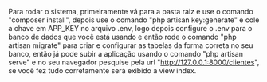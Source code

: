 Para rodar o sistema, primeiramente vá para a pasta raiz e use o comando "composer install",
depois use o comando "php artisan key:generate" e cole a chave em APP_KEY no arquivo .env, 
logo depois configure o .env para o banco de dados que você está usando e então rode o comando
"php artisan migrate" para criar e configurar as tabelas da forma correta no seu banco, então 
já pode subir a aplicação usando o comando "php artisan serve" e no seu navegador pesquise
pela url "http://127.0.0.1:8000/clientes", se você fez tudo corretamente será exibido a view index.
